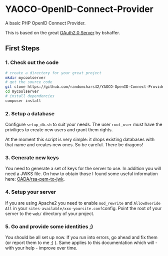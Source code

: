 # YAOCO-OpenID-Connect-Provider

A basic PHP OpenID Connect Provider.

This is based on the great [OAuth2.0 Server](https://bshaffer.github.io/oauth2-server-php-docs/) by bshaffer.

## First Steps

### 1. Check out the code

```bash
# create a directory for your great project
mkdir mycoolserver
# get the source code
git clone https://github.com/randomchars42/YAOCO-OpenID-Connect-Provider
cd mycoolserver
# install dependencies
composer install
```

### 2. Setup a database

Configure `setup_db.sh` to suit your needs. The user `root_user` must have the priviliges to create new users and grant them rights.

At the moment this script is very simple: it drops existing databases with that name and creates new ones. So be careful. There be dragons!
    
### 3. Generate new keys

You need to generate a set of keys for the server to use. In addition you will need a JWKS file. On how to obtain those I found some useful information here: [OADA/rsa-pem-to-jwk](https://github.com/OADA/rsa-pem-to-jwk).

### 4. Setup your server

If you are using Apache2 you need to enable `mod_rewrite` and `AllowOveride All` in your `sites-available/xxx-yoursite.conf`config. Point the root of your server to the `web/` directory of your project.

### 5. Go and provide some identities ;)

You should be all set up now. If you run into errors, go ahead and fix them (or report them to me ;) ). Same applies to this documentation which will - with your help - improve over time.
